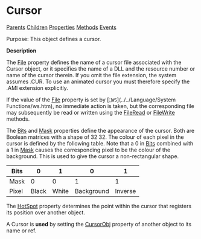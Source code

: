 




<h1 class="heading"><span class="name">Cursor</span></h1>

[Parents](../ParentLists/Cursor.htm) [Children](../ChildLists/Cursor.htm) [Properties](../PropLists/Cursor.htm) [Methods](../MethodLists/Cursor.htm) [Events](../EventLists/Cursor.htm)


Purpose: This object defines a cursor.


**Description**


The [File](./file.md) property defines the name of a cursor file associated with the Cursor object, or it specifies the name of a DLL and the resource number or name of the cursor therein. If you omit the file extension, the system assumes .CUR. To use an animated cursor you must therefore specify the .AMI extension explicitly.



If the value of the [File](./file.md) property is set by [`⎕WS`](../../Language/System Functions/ws.htm), no immediate action is taken, but the corresponding file may subsequently be read or written using the [FileRead](./fileread.md) or [FileWrite](./filewrite.md) methods.


The [Bits](./bits.md) and [Mask](./mask.md) properties define the appearance of the cursor. Both are Boolean matrices with a shape of 32  32. The colour of each pixel in the cursor is defined by the following table. Note that a 0 in [Bits](./bits.md) combined with a 1 in [Mask](./mask.md) causes the corresponding pixel to be the colour of the background. This is used to give the cursor a non-rectangular shape.


| Bits | 0 | 1 | 0 | 1 |
| --- | --- | --- | --- | ---  |
| Mask | 0 | 0 | 1 | 1 |
| Pixel | Black | White | Background | Inverse |


The [HotSpot](./hotspot.md) property determines the point within the cursor that registers its position over another object.


A Cursor is **used** by setting the [CursorObj](./cursorobj.md) property of another object to its name or ref.



